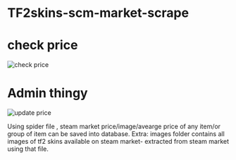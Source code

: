 # TF2skins-scm-market-scrape

# check price
![check price](https://screenshotscdn.firefoxusercontent.com/images/d3a93915-5061-450b-8405-17f7f6e3f15d.png)

# Admin thingy
![update price](https://screenshotscdn.firefoxusercontent.com/images/bc61fc21-1033-47f3-9455-f4d75a75612c.png)

Using spider file , steam market price/image/avearge price of any item/or group of item can be saved into database. 
Extra: images folder contains all images of tf2 skins available on steam market- extracted from steam market using that file.
